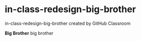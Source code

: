 # in-class-redesign-big-brother
in-class-redesign-big-brother created by GitHub Classroom

**Big Brother**
big brother
